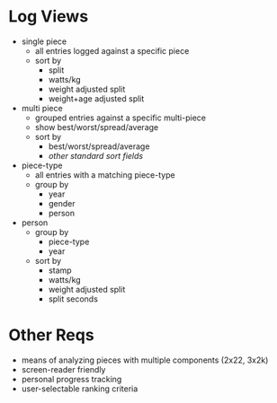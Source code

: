 # Log Views
- single piece
    - all entries logged against a specific piece
    - sort by
        - split
        - watts/kg
        - weight adjusted split
        - weight+age adjusted split
- multi piece
    - grouped entries against a specific multi-piece
    - show best/worst/spread/average
    - sort by
        - best/worst/spread/average
        - *other standard sort fields*
- piece-type
    - all entries with a matching piece-type
    - group by
        - year
        - gender
        - person
- person
	- group by
	    - piece-type
	    - year
	- sort by
	    - stamp
	    - watts/kg
	    - weight adjusted split
	    - split seconds
	


# Other Reqs
- means of analyzing pieces with multiple components (2x22, 3x2k)
- screen-reader friendly
- personal progress tracking
- user-selectable ranking criteria
